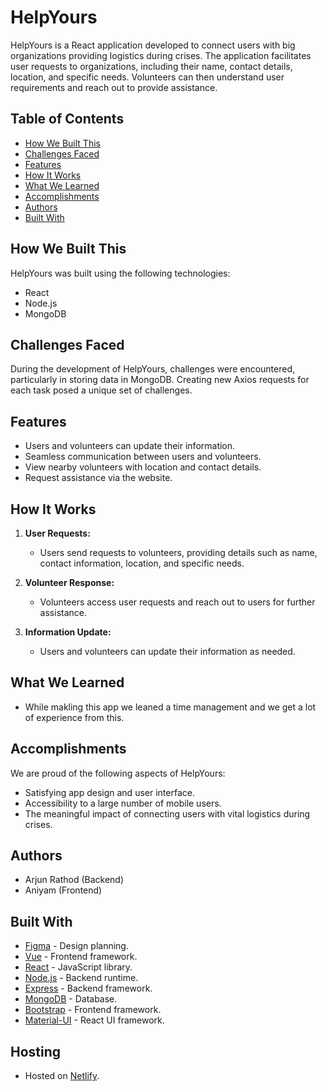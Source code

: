 # HelpYours

HelpYours is a React application developed to connect users with big organizations providing logistics during crises. The application facilitates user requests to organizations, including their name, contact details, location, and specific needs. Volunteers can then understand user requirements and reach out to provide assistance.

## Table of Contents

- [How We Built This](#how-we-built-this)
- [Challenges Faced](#challenges-faced)
- [Features](#features)
- [How It Works](#how-it-works)
- [What We Learned](#what-we-learned)
- [Accomplishments](#accomplishments)
- [Authors](#authors)
- [Built With](#built-with)

## How We Built This

HelpYours was built using the following technologies:

- React
- Node.js
- MongoDB

## Challenges Faced

During the development of HelpYours, challenges were encountered, particularly in storing data in MongoDB. Creating new Axios requests for each task posed a unique set of challenges.

## Features

- Users and volunteers can update their information.
- Seamless communication between users and volunteers.
- View nearby volunteers with location and contact details.
- Request assistance via the website.

## How It Works

1. **User Requests:**
   - Users send requests to volunteers, providing details such as name, contact information, location, and specific needs.

2. **Volunteer Response:**
   - Volunteers access user requests and reach out to users for further assistance.

3. **Information Update:**
   - Users and volunteers can update their information as needed.

## What We Learned
- While makling this app we leaned a time management and we get a lot of experience from this.

## Accomplishments

We are proud of the following aspects of HelpYours:

- Satisfying app design and user interface.
- Accessibility to a large number of mobile users.
- The meaningful impact of connecting users with vital logistics during crises.

## Authors

- Arjun Rathod (Backend)
- Aniyam (Frontend)

## Built With

- [Figma](https://www.figma.com/) - Design planning.
- [Vue](https://vuejs.org/) - Frontend framework.
- [React](https://reactjs.org/) - JavaScript library.
- [Node.js](https://nodejs.org/) - Backend runtime.
- [Express](https://expressjs.com/) - Backend framework.
- [MongoDB](https://www.mongodb.com/) - Database.
- [Bootstrap](https://getbootstrap.com/) - Frontend framework.
- [Material-UI](https://material-ui.com/) - React UI framework.

## Hosting

- Hosted on [Netlify](https://www.netlify.com/).
